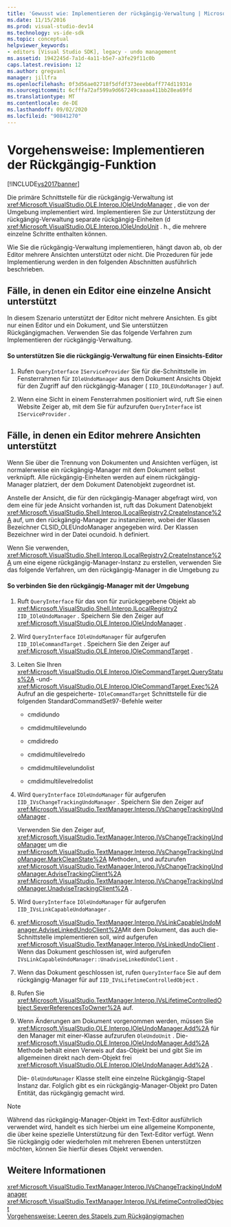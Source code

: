 ```yaml
---
title: 'Gewusst wie: Implementieren der rückgängig-Verwaltung | Microsoft-Dokumentation'
ms.date: 11/15/2016
ms.prod: visual-studio-dev14
ms.technology: vs-ide-sdk
ms.topic: conceptual
helpviewer_keywords:
- editors [Visual Studio SDK], legacy - undo management
ms.assetid: 1942245d-7a1d-4a11-b5e7-a3fe29f11c0b
caps.latest.revision: 12
ms.author: gregvanl
manager: jillfra
ms.openlocfilehash: 0f3d56ae02718f5dfdf373eeeb6aff774d11931e
ms.sourcegitcommit: 6cfffa72af599a9d667249caaaa411bb28ea69fd
ms.translationtype: MT
ms.contentlocale: de-DE
ms.lasthandoff: 09/02/2020
ms.locfileid: "90841270"
---
```

# <a name="how-to-implement-undo-management"></a>Vorgehensweise: Implementieren der Rückgängig-Funktion
[!INCLUDE[vs2017banner](../includes/vs2017banner.md)]

Die primäre Schnittstelle für die rückgängig-Verwaltung ist <xref:Microsoft.VisualStudio.OLE.Interop.IOleUndoManager> , die von der Umgebung implementiert wird. Implementieren Sie zur Unterstützung der rückgängig-Verwaltung separate rückgängig-Einheiten (d <xref:Microsoft.VisualStudio.OLE.Interop.IOleUndoUnit> . h., die mehrere einzelne Schritte enthalten können.  
  
 Wie Sie die rückgängig-Verwaltung implementieren, hängt davon ab, ob der Editor mehrere Ansichten unterstützt oder nicht. Die Prozeduren für jede Implementierung werden in den folgenden Abschnitten ausführlich beschrieben.  
  
## <a name="cases-where-an-editor-supports-a-single-view"></a>Fälle, in denen ein Editor eine einzelne Ansicht unterstützt  
 In diesem Szenario unterstützt der Editor nicht mehrere Ansichten. Es gibt nur einen Editor und ein Dokument, und Sie unterstützen Rückgängigmachen. Verwenden Sie das folgende Verfahren zum Implementieren der rückgängig-Verwaltung.  
  
#### <a name="to-support-undo-management-for-a-single-view-editor"></a>So unterstützen Sie die rückgängig-Verwaltung für einen Einsichts-Editor  
  
1. Rufen `QueryInterface` `IServiceProvider` Sie für die-Schnittstelle im Fensterrahmen für `IOleUndoManager` aus dem Dokument Ansichts Objekt für den Zugriff auf den rückgängig-Manager ( `IID_IOLEUndoManager` ) auf.  
  
2. Wenn eine Sicht in einem Fensterrahmen positioniert wird, ruft Sie einen Website Zeiger ab, mit dem Sie für aufzurufen `QueryInterface` ist `IServiceProvider` .  
  
## <a name="cases-where-an-editor-supports-multiple-views"></a>Fälle, in denen ein Editor mehrere Ansichten unterstützt  
 Wenn Sie über die Trennung von Dokumenten und Ansichten verfügen, ist normalerweise ein rückgängig-Manager mit dem Dokument selbst verknüpft. Alle rückgängig-Einheiten werden auf einem rückgängig-Manager platziert, der dem Dokument Datenobjekt zugeordnet ist.  
  
 Anstelle der Ansicht, die für den rückgängig-Manager abgefragt wird, von dem eine für jede Ansicht vorhanden ist, ruft das Dokument Datenobjekt <xref:Microsoft.VisualStudio.Shell.Interop.ILocalRegistry2.CreateInstance%2A> auf, um den rückgängig-Manager zu instanziieren, wobei der Klassen Bezeichner CLSID_OLEUndoManager angegeben wird. Der Klassen Bezeichner wird in der Datei ocundoid. h definiert.  
  
 Wenn Sie verwenden, <xref:Microsoft.VisualStudio.Shell.Interop.ILocalRegistry2.CreateInstance%2A> um eine eigene rückgängig-Manager-Instanz zu erstellen, verwenden Sie das folgende Verfahren, um den rückgängig-Manager in die Umgebung zu  
  
#### <a name="to-hook-your-undo-manager-into-the-environment"></a>So verbinden Sie den rückgängig-Manager mit der Umgebung  
  
1. Ruft `QueryInterface` für das von für zurückgegebene Objekt ab <xref:Microsoft.VisualStudio.Shell.Interop.ILocalRegistry2> `IID_IOleUndoManager` . Speichern Sie den Zeiger auf <xref:Microsoft.VisualStudio.OLE.Interop.IOleUndoManager> .  
  
2. Wird `QueryInterface` `IOleUndoManager` für aufgerufen `IID_IOleCommandTarget` . Speichern Sie den Zeiger auf <xref:Microsoft.VisualStudio.OLE.Interop.IOleCommandTarget> .  
  
3. Leiten Sie Ihren <xref:Microsoft.VisualStudio.OLE.Interop.IOleCommandTarget.QueryStatus%2A> -und- <xref:Microsoft.VisualStudio.OLE.Interop.IOleCommandTarget.Exec%2A> Aufruf an die gespeicherte- `IOleCommandTarget` Schnittstelle für die folgenden StandardCommandSet97-Befehle weiter  
  
   - cmdidundo  
  
   - cmdidmultilevelundo  
  
   - cmdidredo  
  
   - cmdidmultilevelredo  
  
   - cmdidmultilevelundolist  
  
   - cmdidmultilevelredolist  
  
4. Wird `QueryInterface` `IOleUndoManager` für aufgerufen `IID_IVsChangeTrackingUndoManager` . Speichern Sie den Zeiger auf <xref:Microsoft.VisualStudio.TextManager.Interop.IVsChangeTrackingUndoManager> .  
  
    Verwenden Sie den Zeiger auf, <xref:Microsoft.VisualStudio.TextManager.Interop.IVsChangeTrackingUndoManager> um die <xref:Microsoft.VisualStudio.TextManager.Interop.IVsChangeTrackingUndoManager.MarkCleanState%2A> Methoden,, und aufzurufen <xref:Microsoft.VisualStudio.TextManager.Interop.IVsChangeTrackingUndoManager.AdviseTrackingClient%2A> <xref:Microsoft.VisualStudio.TextManager.Interop.IVsChangeTrackingUndoManager.UnadviseTrackingClient%2A> .  
  
5. Wird `QueryInterface` `IOleUndoManager` für aufgerufen `IID_IVsLinkCapableUndoManager` .  
  
6. <xref:Microsoft.VisualStudio.TextManager.Interop.IVsLinkCapableUndoManager.AdviseLinkedUndoClient%2A>Mit dem Dokument, das auch die-Schnittstelle implementieren soll, wird aufgerufen <xref:Microsoft.VisualStudio.TextManager.Interop.IVsLinkedUndoClient> . Wenn das Dokument geschlossen ist, wird aufgerufen `IVsLinkCapableUndoManager::UnadviseLinkedUndoClient` .  
  
7. Wenn das Dokument geschlossen ist, rufen `QueryInterface` Sie auf dem rückgängig-Manager für auf `IID_IVsLifetimeControlledObject` .  
  
8. Rufen Sie <xref:Microsoft.VisualStudio.TextManager.Interop.IVsLifetimeControlledObject.SeverReferencesToOwner%2A> auf.  
  
9. Wenn Änderungen am Dokument vorgenommen werden, müssen Sie <xref:Microsoft.VisualStudio.OLE.Interop.IOleUndoManager.Add%2A> für den Manager mit einer-Klasse aufzurufen `OleUndoUnit` . Die- <xref:Microsoft.VisualStudio.OLE.Interop.IOleUndoManager.Add%2A> Methode behält einen Verweis auf das-Objekt bei und gibt Sie im allgemeinen direkt nach dem-Objekt frei <xref:Microsoft.VisualStudio.OLE.Interop.IOleUndoManager.Add%2A> .  
  
   Die- `OleUndoManager` Klasse stellt eine einzelne Rückgängig-Stapel Instanz dar. Folglich gibt es ein rückgängig-Manager-Objekt pro Daten Entität, das rückgängig gemacht wird.  
  
> [!NOTE]
> Während das rückgängig-Manager-Objekt im Text-Editor ausführlich verwendet wird, handelt es sich hierbei um eine allgemeine Komponente, die über keine spezielle Unterstützung für den Text-Editor verfügt. Wenn Sie rückgängig oder wiederholen mit mehreren Ebenen unterstützen möchten, können Sie hierfür dieses Objekt verwenden.  
  
## <a name="see-also"></a>Weitere Informationen  
 <xref:Microsoft.VisualStudio.TextManager.Interop.IVsChangeTrackingUndoManager>   
 <xref:Microsoft.VisualStudio.TextManager.Interop.IVsLifetimeControlledObject>   
 [Vorgehensweise: Leeren des Stapels zum Rückgängigmachen](../extensibility/how-to-clear-the-undo-stack.md)
